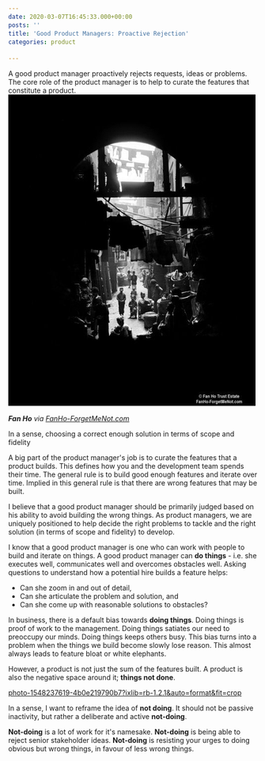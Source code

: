 ```yaml
---
date: 2020-03-07T16:45:33.000+00:00
posts: ''
title: 'Good Product Managers: Proactive Rejection'
categories: product

---
```

A good product manager proactively rejects requests, ideas or problems. The core role of the product manager is to help to curate the features that constitute a product. ![](/uploads/1ccc3e98f2dac97d4312ea8cca85ccd5.jpg)

**_Fan Ho_** _via_ [_FanHo-ForgetMeNot.com_]()

In a sense, choosing a correct enough solution in terms of scope and fidelity 

A big part of the product manager's job is to curate the features that a product builds. This defines how you and the development team spends their time. The general rule is to build good enough features and iterate over time. Implied in this general rule is that there are wrong features that may be built. 

I believe that a good product manager should be primarily judged based on his ability to avoid building the wrong things. As product managers, we are uniquely positioned to help decide the right problems to tackle and the right solution (in terms of scope and fidelity) to develop.

I know that a good product manager is one who can work with people to build and iterate on things. A good product manager can **do things** - i.e. she executes well, communicates well and overcomes obstacles well. Asking questions to understand how a potential hire builds a feature helps:

* Can she zoom in and out of detail,
* Can she articulate the problem and solution, and
* Can she come up with reasonable solutions to obstacles?

In business, there is a default bias towards **doing things**. Doing things is proof of work to the management. Doing things satiates our need to preoccupy our minds. Doing things keeps others busy. This bias turns into a problem when the things we build become slowly lose reason. This almost always leads to feature bloat or white elephants.

However, a product is not just the sum of the features built. A product is also the negative space around it; **things not done**.

[photo-1548237619-4b0e219790b7?ixlib=rb-1.2.1&auto=format&fit=crop](https://images.unsplash.com/photo-1548237619-4b0e219790b7?ixlib=rb-1.2.1&auto=format&fit=crop&w=1350&q=80 "photo-1548237619-4b0e219790b7?ixlib=rb-1.2.1&auto=format&fit=crop&w=1350&q=80")

In a sense, I want to reframe the idea of **not doing**. It should not be passive inactivity, but rather a deliberate and active **not-doing**.

**Not-doing** is a lot of work for it's namesake. **Not-doing** is being able to reject senior stakeholder ideas. **Not-doing** is resisting your urges to doing obvious but wrong things, in favour of less wrong things.
